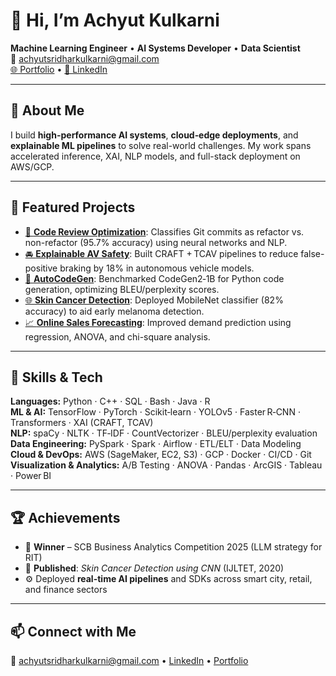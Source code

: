 # 👋 Hi, I’m Achyut Kulkarni

**Machine Learning Engineer** • **AI Systems Developer** • **Data Scientist**  
📧 achyutsridharkulkarni@gmail.com  
[🌐 Portfolio](https://achyutkulkarni.github.io) • [🔗 LinkedIn](https://linkedin.com/in/achyutsk)

---

## 🚀 About Me
I build **high-performance AI systems**, **cloud‑edge deployments**, and **explainable ML pipelines** to solve real-world challenges. My work spans accelerated inference, XAI, NLP models, and full-stack deployment on AWS/GCP.

---

## 🔧 Featured Projects

- [🧠 **Code Review Optimization**](https://github.com/AchyutKulkarni/CodeReviewOptimization): Classifies Git commits as refactor vs. non-refactor (95.7% accuracy) using neural networks and NLP.
- [🚘 **Explainable AV Safety**](https://www.linkedin.com/posts/achyutsk_ritgradshowcase-explainableai-yolov3-activity-7316604984286949377-YYSz?utm_source=share&utm_medium=member_desktop&rcm=ACoAACruccoBeltUe3Bwu2FYGU5tLlEdPesMBhU): Built CRAFT + TCAV pipelines to reduce false-positive braking by 18% in autonomous vehicle models.
- [💬 **AutoCodeGen**](https://github.com/AchyutKulkarni/AutoCodeGen): Benchmarked CodeGen2‑1B for Python code generation, optimizing BLEU/perplexity scores.
- [🌐 **Skin Cancer Detection**](https://www.ijltet.org/pdfviewer.php?id=961&j_id=4929): Deployed MobileNet classifier (82% accuracy) to aid early melanoma detection.
- [📈 **Online Sales Forecasting**](https://github.com/AchyutKulkarni/CustomerDataAnalysis): Improved demand prediction using regression, ANOVA, and chi-square analysis.

---

## 🧠 Skills & Tech

**Languages:** Python · C++ · SQL · Bash · Java · R  
**ML & AI:** TensorFlow · PyTorch · Scikit‑learn · YOLOv5 · Faster R‑CNN · Transformers · XAI (CRAFT, TCAV)  
**NLP:** spaCy · NLTK · TF‑IDF · CountVectorizer · BLEU/perplexity evaluation  
**Data Engineering:** PySpark · Spark · Airflow · ETL/ELT · Data Modeling  
**Cloud & DevOps:** AWS (SageMaker, EC2, S3) · GCP · Docker · CI/CD · Git  
**Visualization & Analytics:** A/B Testing · ANOVA · Pandas · ArcGIS · Tableau · Power BI

---

## 🏆 Achievements

- 🥇 **Winner** – SCB Business Analytics Competition 2025 (LLM strategy for RIT)  
- 📄 **Published**: *Skin Cancer Detection using CNN* (IJLTET, 2020)  
- ⚙️ Deployed **real-time AI pipelines** and SDKs across smart city, retail, and finance sectors

---

## 📫 Connect with Me

📧 achyutsridharkulkarni@gmail.com • [LinkedIn](https://linkedin.com/in/achyutsk) • [Portfolio](https://achyutkulkarni.github.io)
